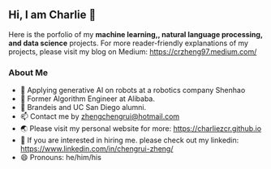 ## Hi, I am Charlie 👋

<!--
**charliezcr/charliezcr** is a ✨ _special_ ✨ repository because its `README.md` (this file) appears on your GitHub profile.
-->

Here is the porfolio of my **machine learning,, natural language processing, and data science** projects. For more reader-friendly explanations of my projects, please visit my blog on Medium: https://crzheng97.medium.com/

### About Me
- 🤖  Applying generative AI on robots at a robotics company Shenhao
- 🔭  Former Algorithm Engineer at Alibaba.
- 🌱  Brandeis and UC San Diego alumni.
- 📫  Contact me by zhengchengrui@hotmail.com
- 🌏  Please visit my personal website for more: https://charliezcr.github.io
- 💼  If you are interested in hiring me. please check out my linkedin: https://www.linkedin.com/in/chengrui-zheng/
- 😄  Pronouns: he/him/his
